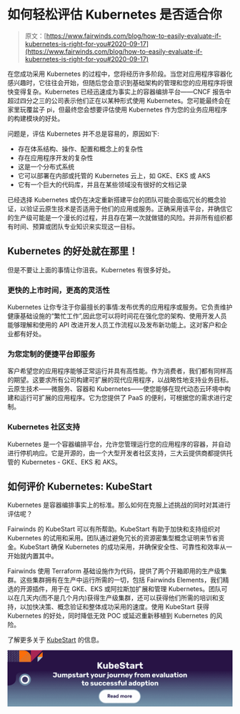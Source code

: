 # 如何轻松评估 Kubernetes 是否适合你

> 原文：[https://www.fairwinds.com/blog/how-to-easily-evaluate-if-kubernetes-is-right-for-you#2020-09-17](https://www.fairwinds.com/blog/how-to-easily-evaluate-if-kubernetes-is-right-for-you#2020-09-17)

 在您成功采用 Kubernetes 的过程中，您将经历许多阶段。当您对应用程序容器化感兴趣时，它往往会开始，但随后您会意识到基础架构的管理和您的应用程序将很快变得复杂。Kubernetes 已经迅速成为事实上的容器编排平台——CNCF 报告中超过四分之三的公司表示他们正在以某种形式使用 Kubernetes。您可能最终会在家里玩覆盆子 pi，但最终您会想要评估使用 Kubernetes 作为您的业务应用程序的构建模块的好处。

问题是，评估 Kubernetes 并不总是容易的，原因如下:

*   存在体系结构、操作、配置和概念上的复杂性
*   存在应用程序开发的复杂性
*   这是一个分布式系统
*   它可以部署在内部或托管的 Kubernetes 云上，如 GKE、EKS 或 AKS
*   它有一个巨大的代码库，并且在某些领域没有很好的文档记录

已经选择 Kubernetes 或仍在决定重新搭建平台的团队可能会面临冗长的概念验证，以验证云原生技术是否适用于他们的应用或服务。正确采用该平台，并确信它的生产级可能是一个漫长的过程，并且存在第一次就做错的风险。并非所有组织都有时间、预算或团队专业知识来实现这一目标。

## **Kubernetes 的好处就在那里！**

但是不要让上面的事情让你沮丧。Kubernetes 有很多好处。

### **更快的上市时间，更高的灵活性**

Kubernetes 让你专注于你最擅长的事情:发布优秀的应用程序或服务。它负责维护健康基础设施的“繁忙工作”,因此您可以将时间花在强化您的架构、使用开发人员能够理解和使用的 API 改进开发人员工作流程以及发布新功能上。这对客户和企业都有好处。

### **为您定制的便捷平台即服务**

客户希望您的应用程序能够正常运行并具有高性能。作为消费者，我们都有同样高的期望。这要求所有公司构建可扩展的现代应用程序，以战略性地支持业务目标。云原生技术——微服务、容器和 Kubernetes——使您能够在现代动态云环境中构建和运行可扩展的应用程序。它为您提供了 PaaS 的便利，可根据您的需求进行定制。

### **Kubernetes 社区支持**

Kubernetes 是一个容器编排平台，允许您管理运行您的应用程序的容器，并自动进行停机响应。它是开源的，由一个大型开发者社区支持，三大云提供商都提供托管的 Kubernetes - GKE、EKS 和 AKS。

## **如何评价 Kubernetes: KubeStart**

Kubernetes 是容器编排事实上的标准。那么如何在克服上述挑战的同时对其进行评估呢？

Fairwinds 的 KubeStart 可以有所帮助。KubeStart 有助于加快和支持组织对 Kubernetes 的试用和采用。团队通过避免冗长的资源密集型概念证明来节省资金。KubeStart 确保 Kubernetes 的成功采用，并确保安全性、可靠性和效率从一开始就内置其中。

Fairwinds 使用 Terraform 基础设施作为代码，提供了两个开箱即用的生产级集群。这些集群拥有在生产中运行所需的一切，包括 Fairwinds Elements，我们精选的开源插件，用于在 GKE、EKS 或阿拉斯加扩展和管理 Kubernetes。团队可以在几天内(而不是几个月内)获得生产级集群，还可以获得他们所需的培训和支持，以加快决策、概念验证和整体成功采用的速度。使用 KubeStart 获得 Kubernetes 的好处，同时降低无效 POC 或延迟重新移植到 Kubernetes 的风险。

了解更多关于 [KubeStart](https://www.fairwinds.com/kubestart) 的信息。

[![KubeStart. Jumpstart your journey from evaluation to successful adoption. Read more.](img/68abd2e8bf686cbfc836de9c44fefd69.png)](https://cta-redirect.hubspot.com/cta/redirect/2184645/239d82ef-bf83-4006-bcdf-c5c708754331)